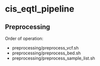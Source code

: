 # cis_eqtl_pipeline

## Preprocessing

Order of operation:
- preprocessing/preprocess_vcf.sh
- preprocessing/preprocess_bed.sh
- preprocessing/preprocess_sample_list.sh

